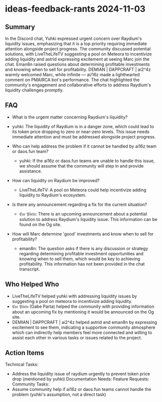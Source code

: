 # ideas-feedback-rants 2024-11-03

## Summary
 In the Discord chat, Yuhki expressed urgent concern over Raydium's liquidity issues, emphasizing that it is a top priority requiring immediate attention alongside project progress. The community discussed potential solutions, with LiveTheLifeTV suggesting a pool on Meteora to incentivize adding liquidity and astrid expressing excitement at seeing Marc join the chat. Eman8n raised questions about determining profitable investments and knowing when to sell for profitability. DEMIAN | DAPPCRAFT | ai2^4z warmly welcomed Marc, while infinite — ai/16z made a lighthearted comment on PMAIRCA bot's performance. The chat highlighted the community's engagement and collaborative efforts to address Raydium's liquidity challenges promptly.

## FAQ
 - What is the urgent matter concerning Raydium's liquidity?
  - yuhki: The liquidity of Raydium is in a danger zone, which could lead to its token price dropping to zero or near-zero levels. This issue needs immediate attention and must be addressed alongside project progress.

- Who can help address the problem if it cannot be handled by ai16z team or daos.fun team?
  - yuhki: If the ai16z or daos.fun teams are unable to handle this issue, we should assume that the community will step in and provide assistance.

- How can liquidity on Raydium be improved?
  - LiveTheLifeTV: A pool on Meteora could help incentivize adding liquidity to Raydium's ecosystem.

- Is there any announcement regarding a fix for the current situation?
  - 𝔈𝔵𝔢 𝔓𝔩𝔞𝔱𝔞: There is an upcoming announcement about a potential solution to address Raydium's liquidity issue. This information can be found on the Og site.

- How will Marc determine 'good' investments and know when to sell for profitability?
  - eman8n: The question asks if there is any discussion or strategy regarding determining profitable investment opportunities and knowing when to sell them, which would be key to achieving profitability. This information has not been provided in the chat transcript.

## Who Helped Who
 - LiveTheLifeTV helped yuhki with addressing liquidity issues by suggesting a pool on meteora to incentivize adding liquidity.
- 𝔈𝔵𝔢 𝔓𝔩𝔞𝔱𝔞 (Gabe Parta) helped the community with providing information about an upcoming fix by mentioning it would be announced on the Og site.
- DEMIAN | DAPPCRAFT | ai2^4z helped astrid and eman8n by expressing excitement to see them, indicating a supportive community atmosphere which can indirectly help members feel more connected and willing to assist each other in various tasks or issues related to the project.

## Action Items
 Technical Tasks:
  - Address the liquidity issue of raydium urgently to prevent token price drop (mentioned by yuhki)
Documentation Needs:
Feature Requests:
Community Tasks:
  - Assume community help if ai16z or daos.fun teams cannot handle the problem (yuhki's assumption, not a direct task)

